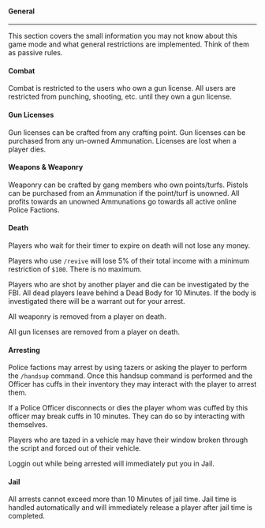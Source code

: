 #### General
---

This section covers the small information you may not know about this game mode and what general restrictions are implemented. Think of them as passive rules.

#### Combat
Combat is restricted to the users who own a gun license. 
All users are restricted from punching, shooting, etc. until they own a gun license.

#### Gun Licenses
Gun licenses can be crafted from any crafting point.
Gun licenses can be purchased from any un-owned Ammunation.
Licenses are lost when a player dies.

#### Weapons & Weaponry
Weaponry can be crafted by gang members who own points/turfs. Pistols can be purchased from an Ammunation if the point/turf is unowned. All profits towards an unowned Ammunations go towards all active online Police Factions.

#### Death
Players who wait for their timer to expire on death will not lose any money.

Players who use `/revive` will lose 5% of their total income with a minimum restriction of `$100`. There is no maximum.

Players who are shot by another player and die can be investigated by the FBI. All dead players leave behind a Dead Body for 10 Minutes. If the body is investigated there will be a warrant out for your arrest.

All weaponry is removed from a player on death.

All gun licenses are removed from a player on death.

#### Arresting
Police factions may arrest by using tazers or asking the player to perform the `/handsup` command. Once this handsup command is performed and the Officer has cuffs in their inventory they may interact with the player to arrest them.

If a Police Officer disconnects or dies the player whom was cuffed by this officer may break cuffs in 10 minutes. They can do so by interacting with themselves.

Players who are tazed in a vehicle may have their window broken through the script and forced out of their vehicle.

Loggin out while being arrested will immediately put you in Jail.

#### Jail
All arrests cannot exceed more than 10 Minutes of jail time. Jail time is handled automatically and will immediately release a player after jail time is completed.
